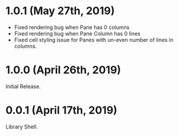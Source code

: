 # 1.0.1 (May 27th, 2019)

* Fixed rendering bug when Pane has 0 columns
* Fixed rendering bug when Pane Column has 0 lines
* Fixed cell styling issue for Panes with un-even number of lines in columns.

# 1.0.0 (April 26th, 2019)

Initial Release.

# 0.0.1 (April 17th, 2019)

Library Shell.

